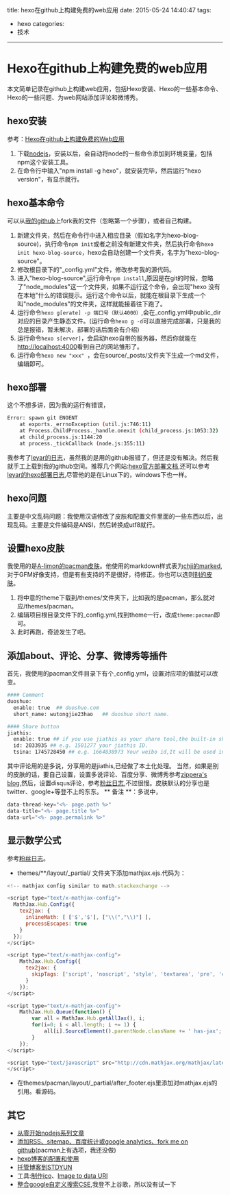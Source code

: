 title: hexo在github上构建免费的web应用
date: 2015-05-24 14:40:47
tags: 
- hexo
categories: 
- 技术
---
# Hexo在github上构建免费的web应用 #
本文简单记录在github上构建web应用，包括Hexo安装、Hexo的一些基本命令、Hexo的一些问题、为web网站添加评论和微博秀。<!--more-->
## hexo安装 ##
参考：[Hexo在github上构建免费的Web应用](http://blog.fens.me/hexo-blog-github/)
1. 下载[nodejs](https://nodejs.org/download/)，安装以后，会自动将node的一些命令添加到环境变量，包括npm这个安装工具。
2. 在命令行中输入"npm install -g hexo"，就安装完毕，然后运行"hexo version"，有显示就行。

## hexo基本命令 ##
可以从[我的github](https://github.com/wutongjie23hao/hexo-blog-source)上fork我的文件（忽略第一个步骤），或者自己构建。
1. 新建文件夹，然后在命令行中进入相应目录（假如名字为hexo-blog-source)，执行命令``npm init``或者之前没有新建文件夹，然后执行命令``hexo init hexo-blog-source``，hexo会自动创建一个文件夹，名字为"hexo-blog-source"。
2. 修改根目录下的"_config.yml"文件，修改参考我的源代码。
2. 进入"hexo-blog-source",运行命令``npm install``,原因是在git的时候，忽略了"node_modules"这一个文件夹，如果不运行这个命令，会出现"hexo 没有在本地"什么的错误提示。运行这个命令以后，就能在根目录下生成一个叫"node_modules"的文件夹，这样就能接着往下跑了。
3. 运行命令``hexo g[erate] -p 端口号（默认4000）``,会在_config.yml中public_dir对应的目录产生静态文件。(运行命令``hexo g -d``可以直接完成部署，只是我的总是报错，暂未解决，部署的话后面会有介绍)
4. 运行命令``hexo s[erver]``，会启动hexo自带的服务器，然后你就能在<http://localhost:4000>看到自己的网站雏形了。
5. 运行命令``hexo new "xxx" ``，会在source/_posts/文件夹下生成一个md文件，编辑即可。

## hexo部署 ##
这个不想多讲，因为我的运行有错误，
```bash
Error: spawn git ENOENT
    at exports._errnoException (util.js:746:11)
    at Process.ChildProcess._handle.onexit (child_process.js:1053:32)
    at child_process.js:1144:20
    at process._tickCallback (node.js:355:11)
```
我参考了[leyar的日志](http://www.leyar.me/Digitalocean-vps-nginx-setup/)，虽然我的是用的github报错了，但还是没有解决。然后我就手工上载到我的github空间。推荐几个网站:[hexo官方部署文档](http://hexo.io/zh-cn/docs/deployment.html),还可以参考[leyar的hexo部署日志](http://www.leyar.me/create-a-blog-with-hexo-in-ubuntu/),尽管他的是在Linux下的，windows下也一样。

## hexo问题 ##
主要是中文乱码问题：我使用汉语修改了皮肤和配置文件里面的一些东西以后，出现乱码。主要是文件编码是ANSI，然后转换成utf8就行。

## 设置hexo皮肤 ##
我使用的是[A-limon的pacman皮肤](https://github.com/A-limon/pacman)。他使用的markdown样式表为[chjj的marked](https://github.com/chjj/marked),对于GFM好像支持，但是有些支持的不是很好，待修正。你也可以选则[别的皮肤](https://github.com/tommy351/hexo/wiki/Themes)。
1. 将中意的theme下载到/themes/文件夹下，比如我的是pacman，那么就对应/themes/pacman。
2. 编辑项目根目录文件下的_config.yml,找到theme一行，改成``theme:pacman``即可。
3. 此时再跑，奇迹发生了吧。

## 添加about、评论、分享、微博秀等插件 ##
首先，我使用的pacman文件目录下有个_config.yml，设置对应项的值就可以改变。
```bash
#### Comment
duoshuo: 
  enable: true  ## duoshuo.com
  short_name: wutongjie23hao   ## duoshuo short name.

#### Share button
jiathis:
  enable: true ## if you use jiathis as your share tool,the built-in share tool won't be display.
  id: 2033935 ## e.g. 1501277 your jiathis ID. 
  tsina: 1745728450 ## e.g. 1664838973 Your weibo id,It will be used in share button.
```
其中评论用的是多说，分享用的是jiathis,已经做了本土化处理。
当然，如果是别的皮肤的话，要自己设置，设置多说评论、百度分享、微博秀参考[zippera's blog](http://zipperary.com/2013/05/30/hexo-guide-4/),然后，设置disqus评论，参考[粉丝日志](http://blog.fens.me/hexo-blog-github/),不过很慢。皮肤默认的分享也是twitter、google+等登不上的东东。
** 备注 **：多说中，
```js
data-thread-key="<%- page.path %>"
data-title="<%- page.title %>"
data-url="<%- page.permalink %>"
```

## 显示数学公式 ##
参考[粉丝日志](http://blog.fens.me/hexo-blog-github/)。
* themes/**/layout/_partial/ 文件夹下添加mathjax.ejs.代码为：

```js
<!-- mathjax config similar to math.stackexchange -->

<script type="text/x-mathjax-config">
  MathJax.Hub.Config({
    tex2jax: {
      inlineMath: [ ['$','$'], ["\\(","\\)"] ],
      processEscapes: true
    }
  });
</script>

<script type="text/x-mathjax-config">
    MathJax.Hub.Config({
      tex2jax: {
        skipTags: ['script', 'noscript', 'style', 'textarea', 'pre', 'code']
      }
    });
</script>

<script type="text/x-mathjax-config">
    MathJax.Hub.Queue(function() {
        var all = MathJax.Hub.getAllJax(), i;
        for(i=0; i < all.length; i += 1) {
            all[i].SourceElement().parentNode.className += ' has-jax';
        }
    });
</script>

<script type="text/javascript" src="http://cdn.mathjax.org/mathjax/latest/MathJax.js?config=TeX-AMS-MML_HTMLorMML">
</script>
```
* 在themes/pacman/layout/_partial/after_footer.ejs里添加对mathjax.ejs的引用。看源码。

## 其它 ##
* [从零开始nodejs系列文章](http://blog.fens.me/series-nodejs/)
* [添加RSS、sitemap、百度统计或google analytics、fork me on github](http://zipperary.com/2013/06/02/hexo-guide-5/)(pacman上有选项，我还没做)
* [hexo博客的配置和使用](http://zipperary.com/2013/05/29/hexo-guide-3/)
* [托管博客到STDYUN](http://zipperary.com/2013/11/13/blog-to-stdyun/)
* 工具:[制作ico](http://www.faviconer.com/)、[Image to data URI](http://websemantics.co.uk/online_tools/image_to_data_uri_convertor/)
* [整合google自定义搜索CSE](http://www.neoease.com/integrate-google-custom-search-into-wordpress/),我登不上谷歌，所以没有试一下
